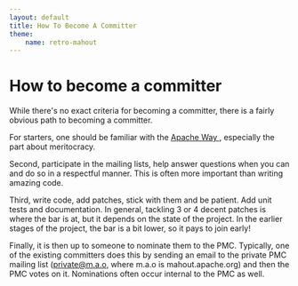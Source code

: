```yaml
---
layout: default
title: How To Become A Committer
theme:
    name: retro-mahout
---
```


# How to become a committer

While there's no exact criteria for becoming a committer, there is a fairly
obvious path to becoming a committer.

For starters, one should be familiar with the [Apache Way ](http://www.apache.org/foundation/how-it-works.html), especially the part about meritocracy.

Second, participate in the mailing lists, help answer questions when you
can and do so in a respectful manner.  This is often more important than
writing amazing code.

Third, write code, add patches, stick with them and be patient.  Add unit
tests and documentation.  In general, tackling 3 or 4 decent patches is
where the bar is at, but it depends on the state of the project.  In the
earlier stages of the project, the bar is a bit lower, so it pays to join
early!

Finally, it is then up to someone to nominate them to the PMC.	Typically,
one of the existing committers does this by sending an email to the private
PMC mailing list (private@m.a.o, where m.a.o is mahout.apache.org) and then
the PMC votes on it.  Nominations often occur internal to the PMC as well.
